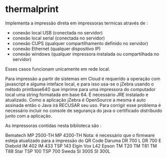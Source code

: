 # thermalprint

Implementa a impressão direta em impressoras termicas através de :

- conexão local USB (conectada no servidor)
- conexão local serial (conectada no servidor)
- conexão CUPS (qualquer compartilhamento definido no servidor)
- conexão Ethernet (qualquer dispositivo IP)
- conexão windows (qualquer impressora instalada ou compartilhada no servidor)

Esses casos funcionam unicamente em rede local.

Para impressão a partir de sistemas em Cloud é requerido a operação com javascript e alguma inteface local,
e para isso usa-se o jZebra usando o método printbase64() que imprime para uma impressora do computador local 
uma string formatada em base 64. É necessário JRE instalado e atualizado.
Como a aplicação jZebra é OpenSource a mesma é auto assinada então o Java irá RECUSAR seu uso.
Para corrigir esse problema é necessário incluir no console de segurança do java o certificado distribuido
junto com a aplicação.

As impressoras contidas nesta biblioteca são :

Bematech
   MP 2500-TH
   MP 4200-TH
   Nota: é necessário que o firmware esteja atualizado para a impressão do QR Code 
Daruma
   DR 700 L
   DR 700 E
Diebold
   IM 402
   IM 433
   TSP 143
Elgin
   Vox
   L42
Epson
   TM T20
   TM T81
   TM T88
Star
   TSP 100
   TSP 700
Sweda
   SI 300S
   SI 300L

